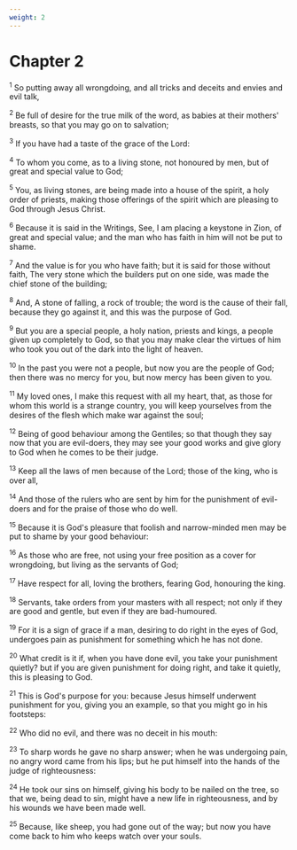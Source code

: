 ```yaml
---
weight: 2
---
```


# Chapter 2

<sup>1</sup> So putting away all wrongdoing, and all tricks and deceits and envies and evil talk, 

<sup>2</sup> Be full of desire for the true milk of the word, as babies at their mothers' breasts, so that you may go on to salvation; 

<sup>3</sup> If you have had a taste of the grace of the Lord: 

<sup>4</sup> To whom you come, as to a living stone, not honoured by men, but of great and special value to God; 

<sup>5</sup> You, as living stones, are being made into a house of the spirit, a holy order of priests, making those offerings of the spirit which are pleasing to God through Jesus Christ. 

<sup>6</sup> Because it is said in the Writings, See, I am placing a keystone in Zion, of great and special value; and the man who has faith in him will not be put to shame. 

<sup>7</sup> And the value is for you who have faith; but it is said for those without faith, The very stone which the builders put on one side, was made the chief stone of the building; 

<sup>8</sup> And, A stone of falling, a rock of trouble; the word is the cause of their fall, because they go against it, and this was the purpose of God. 

<sup>9</sup> But you are a special people, a holy nation, priests and kings, a people given up completely to God, so that you may make clear the virtues of him who took you out of the dark into the light of heaven. 

<sup>10</sup> In the past you were not a people, but now you are the people of God; then there was no mercy for you, but now mercy has been given to you. 

<sup>11</sup> My loved ones, I make this request with all my heart, that, as those for whom this world is a strange country, you will keep yourselves from the desires of the flesh which make war against the soul; 

<sup>12</sup> Being of good behaviour among the Gentiles; so that though they say now that you are evil-doers, they may see your good works and give glory to God when he comes to be their judge. 

<sup>13</sup> Keep all the laws of men because of the Lord; those of the king, who is over all, 

<sup>14</sup> And those of the rulers who are sent by him for the punishment of evil-doers and for the praise of those who do well. 

<sup>15</sup> Because it is God's pleasure that foolish and narrow-minded men may be put to shame by your good behaviour: 

<sup>16</sup> As those who are free, not using your free position as a cover for wrongdoing, but living as the servants of God; 

<sup>17</sup> Have respect for all, loving the brothers, fearing God, honouring the king. 

<sup>18</sup> Servants, take orders from your masters with all respect; not only if they are good and gentle, but even if they are bad-humoured. 

<sup>19</sup> For it is a sign of grace if a man, desiring to do right in the eyes of God, undergoes pain as punishment for something which he has not done. 

<sup>20</sup> What credit is it if, when you have done evil, you take your punishment quietly? but if you are given punishment for doing right, and take it quietly, this is pleasing to God. 

<sup>21</sup> This is God's purpose for you: because Jesus himself underwent punishment for you, giving you an example, so that you might go in his footsteps: 

<sup>22</sup> Who did no evil, and there was no deceit in his mouth: 

<sup>23</sup> To sharp words he gave no sharp answer; when he was undergoing pain, no angry word came from his lips; but he put himself into the hands of the judge of righteousness: 

<sup>24</sup> He took our sins on himself, giving his body to be nailed on the tree, so that we, being dead to sin, might have a new life in righteousness, and by his wounds we have been made well. 

<sup>25</sup> Because, like sheep, you had gone out of the way; but now you have come back to him who keeps watch over your souls. 


